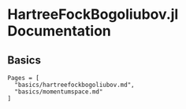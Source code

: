 # HartreeFockBogoliubov.jl Documentation

## Basics

```@contents
Pages = [
  "basics/hartreefockbogoliubov.md",
  "basics/momentumspace.md"
]
```